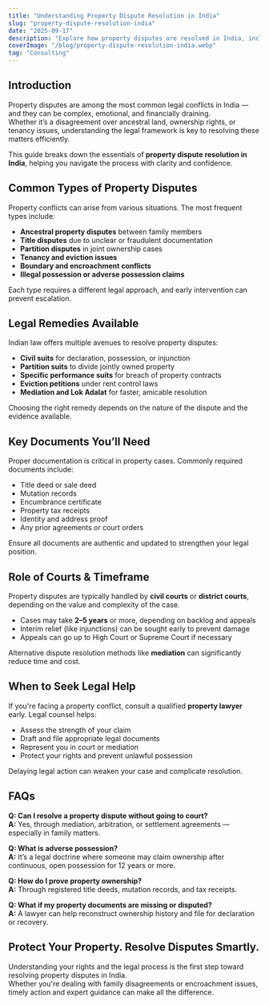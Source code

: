 ```yaml
---
title: "Understanding Property Dispute Resolution in India"
slug: "property-dispute-resolution-india"
date: "2025-09-17"
description: "Explore how property disputes are resolved in India, including legal procedures, common causes, and practical steps to protect your rights. Learn when to seek legal help and how courts handle these cases."
coverImage: "/blog/property-dispute-resolution-india.webp"
tag: "Consulting"
---
```


## Introduction

Property disputes are among the most common legal conflicts in India — and they can be complex, emotional, and financially draining.  
Whether it’s a disagreement over ancestral land, ownership rights, or tenancy issues, understanding the legal framework is key to resolving these matters efficiently.

This guide breaks down the essentials of **property dispute resolution in India**, helping you navigate the process with clarity and confidence.

## Common Types of Property Disputes

Property conflicts can arise from various situations. The most frequent types include:

- **Ancestral property disputes** between family members  
- **Title disputes** due to unclear or fraudulent documentation  
- **Partition disputes** in joint ownership cases  
- **Tenancy and eviction issues**  
- **Boundary and encroachment conflicts**  
- **Illegal possession or adverse possession claims**

Each type requires a different legal approach, and early intervention can prevent escalation.

## Legal Remedies Available

Indian law offers multiple avenues to resolve property disputes:

- **Civil suits** for declaration, possession, or injunction  
- **Partition suits** to divide jointly owned property  
- **Specific performance suits** for breach of property contracts  
- **Eviction petitions** under rent control laws  
- **Mediation and Lok Adalat** for faster, amicable resolution

Choosing the right remedy depends on the nature of the dispute and the evidence available.

## Key Documents You’ll Need

Proper documentation is critical in property cases. Commonly required documents include:

- Title deed or sale deed  
- Mutation records  
- Encumbrance certificate  
- Property tax receipts  
- Identity and address proof  
- Any prior agreements or court orders

Ensure all documents are authentic and updated to strengthen your legal position.

## Role of Courts & Timeframe

Property disputes are typically handled by **civil courts** or **district courts**, depending on the value and complexity of the case.

- Cases may take **2–5 years** or more, depending on backlog and appeals  
- Interim relief (like injunctions) can be sought early to prevent damage  
- Appeals can go up to High Court or Supreme Court if necessary

Alternative dispute resolution methods like **mediation** can significantly reduce time and cost.

## When to Seek Legal Help

If you're facing a property conflict, consult a qualified **property lawyer** early. Legal counsel helps:

- Assess the strength of your claim  
- Draft and file appropriate legal documents  
- Represent you in court or mediation  
- Protect your rights and prevent unlawful possession

Delaying legal action can weaken your case and complicate resolution.

## FAQs

**Q: Can I resolve a property dispute without going to court?**  
**A:** Yes, through mediation, arbitration, or settlement agreements — especially in family matters.

**Q: What is adverse possession?**  
**A:** It’s a legal doctrine where someone may claim ownership after continuous, open possession for 12 years or more.

**Q: How do I prove property ownership?**  
**A:** Through registered title deeds, mutation records, and tax receipts.

**Q: What if my property documents are missing or disputed?**  
**A:** A lawyer can help reconstruct ownership history and file for declaration or recovery.

## Protect Your Property. Resolve Disputes Smartly.

Understanding your rights and the legal process is the first step toward resolving property disputes in India.  
Whether you're dealing with family disagreements or encroachment issues, timely action and expert guidance can make all the difference.